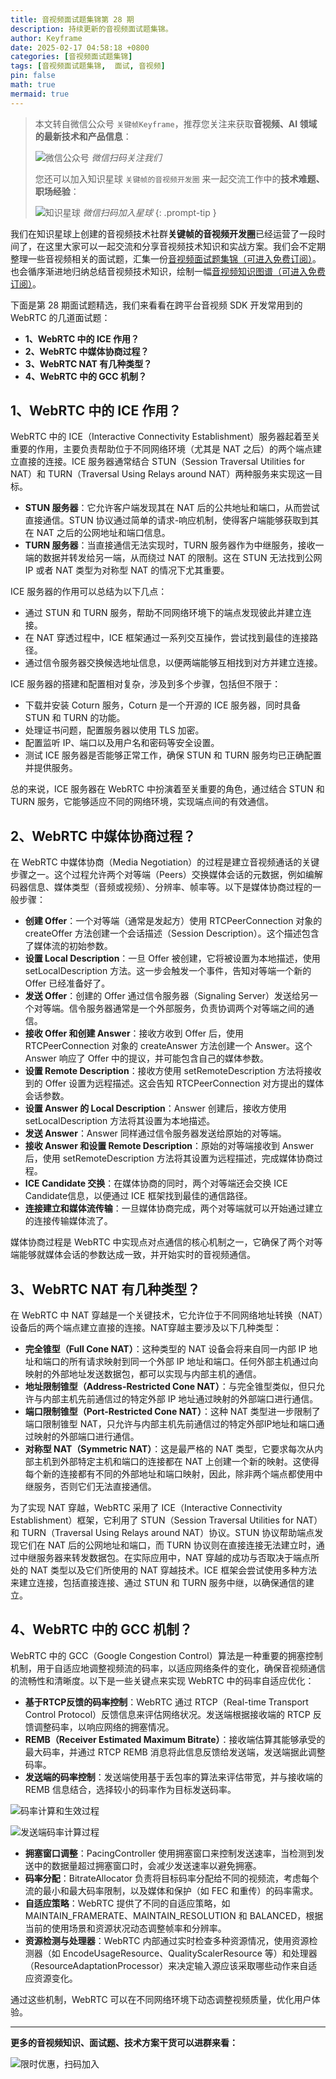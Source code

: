 ```yaml
---
title: 音视频面试题集锦第 28 期
description: 持续更新的音视频面试题集锦。
author: Keyframe
date: 2025-02-17 04:58:18 +0800
categories: [音视频面试题集锦]
tags: [音视频面试题集锦,  面试, 音视频]
pin: false
math: true
mermaid: true
---
```


> 本文转自微信公众号 `关键帧Keyframe`，推荐您关注来获取**音视频、AI 领域的最新技术和产品信息**：
>
>![微信公众号](assets/img/keyframe-mp.jpg)
>_微信扫码关注我们_
>
>您还可以加入知识星球 `关键帧的音视频开发圈` 来一起交流工作中的**技术难题、职场经验**：
>
>![知识星球](assets/img/keyframe-zsxq.png)
>_微信扫码加入星球_
{: .prompt-tip }




我们在知识星球上创建的音视频技术社群**关键帧的音视频开发圈**已经运营了一段时间了，在这里大家可以一起交流和分享音视频技术知识和实战方案。我们会不定期整理一些音视频相关的面试题，汇集一份[音视频面试题集锦（可进入免费订阅）](https://mp.weixin.qq.com/mp/appmsgalbum?__biz=MjM5MTkxOTQyMQ==&action=getalbum&album_id=2380776196751425539#wechat_redirect)。也会循序渐进地归纳总结音视频技术知识，绘制一幅[音视频知识图谱（可进入免费订阅）](https://mp.weixin.qq.com/mp/appmsgalbum?__biz=MjM5MTkxOTQyMQ==&action=getalbum&album_id=2349658423078092802#wechat_redirect)。


下面是第 28 期面试题精选，我们来看看在跨平台音视频 SDK 开发常用到的 WebRTC 的几道面试题：

- **1、WebRTC 中的 ICE 作用？**
- **2、WebRTC 中媒体协商过程？**
- **3、WebRTC NAT 有几种类型？**
- **4、WebRTC 中的 GCC 机制？**




## 1、WebRTC 中的 ICE 作用？

WebRTC 中的 ICE（Interactive Connectivity Establishment）服务器起着至关重要的作用，主要负责帮助位于不同网络环境（尤其是 NAT 之后）的两个端点建立直接的连接。ICE 服务器通常结合 STUN（Session Traversal Utilities for NAT）和 TURN（Traversal Using Relays around NAT）两种服务来实现这一目标。

- **STUN 服务器**：它允许客户端发现其在 NAT 后的公共地址和端口，从而尝试直接通信。STUN 协议通过简单的请求-响应机制，使得客户端能够获取到其在 NAT 之后的公网地址和端口信息。
- **TURN 服务器**：当直接通信无法实现时，TURN 服务器作为中继服务，接收一端的数据并转发给另一端，从而绕过 NAT 的限制。这在 STUN 无法找到公网 IP 或者 NAT 类型为对称型 NAT 的情况下尤其重要。


ICE 服务器的作用可以总结为以下几点：

- 通过 STUN 和 TURN 服务，帮助不同网络环境下的端点发现彼此并建立连接。
- 在 NAT 穿透过程中，ICE 框架通过一系列交互操作，尝试找到最佳的连接路径。
- 通过信令服务器交换候选地址信息，以便两端能够互相找到对方并建立连接。

ICE 服务器的搭建和配置相对复杂，涉及到多个步骤，包括但不限于：

- 下载并安装 Coturn 服务，Coturn 是一个开源的 ICE 服务器，同时具备 STUN 和 TURN 的功能。
- 处理证书问题，配置服务器以使用 TLS 加密。
- 配置监听 IP、端口以及用户名和密码等安全设置。
- 测试 ICE 服务器是否能够正常工作，确保 STUN 和 TURN 服务均已正确配置并提供服务。

总的来说，ICE 服务器在 WebRTC 中扮演着至关重要的角色，通过结合 STUN 和 TURN 服务，它能够适应不同的网络环境，实现端点间的有效通信。





## 2、WebRTC 中媒体协商过程？


在 WebRTC 中媒体协商（Media Negotiation）的过程是建立音视频通话的关键步骤之一。这个过程允许两个对等端（Peers）交换媒体会话的元数据，例如编解码器信息、媒体类型（音频或视频）、分辨率、帧率等。以下是媒体协商过程的一般步骤：

- **创建 Offer**：一个对等端（通常是发起方）使用 RTCPeerConnection 对象的 createOffer 方法创建一个会话描述（Session Description）。这个描述包含了媒体流的初始参数。
- **设置 Local Description**：一旦 Offer 被创建，它将被设置为本地描述，使用 setLocalDescription 方法。这一步会触发一个事件，告知对等端一个新的 Offer 已经准备好了。
- **发送 Offer**：创建的 Offer 通过信令服务器（Signaling Server）发送给另一个对等端。信令服务器通常是一个外部服务，负责协调两个对等端之间的通信。
- **接收 Offer 和创建 Answer**：接收方收到 Offer 后，使用 RTCPeerConnection 对象的 createAnswer 方法创建一个 Answer。这个 Answer 响应了 Offer 中的提议，并可能包含自己的媒体参数。
- **设置 Remote Description**：接收方使用 setRemoteDescription 方法将接收到的 Offer 设置为远程描述。这会告知 RTCPeerConnection 对方提出的媒体会话参数。
- **设置 Answer 的 Local Description**：Answer 创建后，接收方使用 setLocalDescription 方法将其设置为本地描述。
- **发送 Answer**：Answer 同样通过信令服务器发送给原始的对等端。
- **接收 Answer 和设置 Remote Description**：原始的对等端接收到 Answer 后，使用 setRemoteDescription 方法将其设置为远程描述，完成媒体协商过程。
- **ICE Candidate 交换**：在媒体协商的同时，两个对等端还会交换 ICE Candidate信息，以便通过 ICE 框架找到最佳的通信路径。
- **连接建立和媒体流传输**：一旦媒体协商完成，两个对等端就可以开始通过建立的连接传输媒体流了。

媒体协商过程是 WebRTC 中实现点对点通信的核心机制之一，它确保了两个对等端能够就媒体会话的参数达成一致，并开始实时的音视频通信。




## 3、WebRTC NAT 有几种类型？

在 WebRTC 中 NAT 穿越是一个关键技术，它允许位于不同网络地址转换（NAT）设备后的两个端点建立直接的连接。NAT穿越主要涉及以下几种类型：

- **完全锥型（Full Cone NAT）**：这种类型的 NAT 设备会将来自同一内部 IP 地址和端口的所有请求映射到同一个外部 IP 地址和端口。任何外部主机通过向映射的外部地址发送数据包，都可以实现与内部主机的通信。
- **地址限制锥型（Address-Restricted Cone NAT）**：与完全锥型类似，但只允许与内部主机先前通信过的特定外部 IP 地址通过映射的外部端口进行通信。
- **端口限制锥型（Port-Restricted Cone NAT）**：这种 NAT 类型进一步限制了端口限制锥型 NAT，只允许与内部主机先前通信过的特定外部IP地址和端口通过映射的外部端口进行通信。
- **对称型 NAT（Symmetric NAT）**：这是最严格的 NAT 类型，它要求每次从内部主机到外部特定主机和端口的连接都在 NAT 上创建一个新的映射。这使得每个新的连接都有不同的外部地址和端口映射，因此，除非两个端点都使用中继服务，否则它们无法直接通信。

为了实现 NAT 穿越，WebRTC 采用了 ICE（Interactive Connectivity Establishment）框架，它利用了 STUN（Session Traversal Utilities for NAT）和 TURN（Traversal Using Relays around NAT）协议。STUN 协议帮助端点发现它们在 NAT 后的公网地址和端口，而 TURN 协议则在直接连接无法建立时，通过中继服务器来转发数据包。在实际应用中，NAT 穿越的成功与否取决于端点所处的 NAT 类型以及它们所使用的 NAT 穿越技术。ICE 框架会尝试使用多种方法来建立连接，包括直接连接、通过 STUN 和 TURN 服务中继，以确保通信的建立。





## 4、WebRTC 中的 GCC 机制？


WebRTC 中的 GCC（Google Congestion Control）算法是一种重要的拥塞控制机制，用于自适应地调整视频流的码率，以适应网络条件的变化，确保音视频通信的流畅性和清晰度。以下是一些关键点来实现 WebRTC 中的码率自适应优化：

- **基于RTCP反馈的码率控制**：WebRTC 通过 RTCP（Real-time Transport Control Protocol）反馈信息来评估网络状况。发送端根据接收端的 RTCP 反馈调整码率，以响应网络的拥塞情况。
- **REMB（Receiver Estimated Maximum Bitrate）**：接收端估算其能够承受的最大码率，并通过 RTCP REMB 消息将此信息反馈给发送端，发送端据此调整码率。
- **发送端的码率控制**：发送端使用基于丢包率的算法来评估带宽，并与接收端的 REMB 信息结合，选择较小的码率作为目标发送码率。


![码率计算和生效过程](assets/resource/av-interview-qa/gcc-1.webp)


![发送端码率计算过程](assets/resource/av-interview-qa/gcc-2.webp)

- **拥塞窗口调整**：PacingController 使用拥塞窗口来控制发送速率，当检测到发送中的数据量超过拥塞窗口时，会减少发送速率以避免拥塞。
- **码率分配**：BitrateAllocator 负责将目标码率分配给不同的视频流，考虑每个流的最小和最大码率限制，以及媒体和保护（如 FEC 和重传）的码率需求。
- **自适应策略**：WebRTC 提供了不同的自适应策略，如 MAINTAIN_FRAMERATE、MAINTAIN_RESOLUTION 和 BALANCED，根据当前的使用场景和资源状况动态调整帧率和分辨率。
- **资源检测与处理器**：WebRTC 内部通过实时检查多种资源情况，使用资源检测器（如 EncodeUsageResource、QualityScalerResource 等）和处理器（ResourceAdaptationProcessor）来决定输入源应该采取哪些动作来自适应资源变化。

通过这些机制，WebRTC 可以在不同网络环境下动态调整视频质量，优化用户体验。






---

**更多的音视频知识、面试题、技术方案干货可以进群来看：**

![限时优惠，扫码加入](assets/img/keyframe-zsxq.png)








